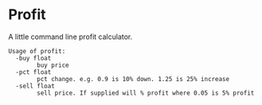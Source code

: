 # Profit

A little command line profit calculator.

```
Usage of profit:
  -buy float
    	buy price
  -pct float
    	pct change. e.g. 0.9 is 10% down. 1.25 is 25% increase
  -sell float
    	sell price. If supplied will % profit where 0.05 is 5% profit

```
